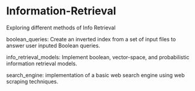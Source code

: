 # Information-Retrieval
Exploring different methods of Info Retrieval

boolean_queries: Create an inverted index from a set of input files to answer user inputed Boolean queries. 

info_retrieval_models: Implement boolean, vector-space, and probabilistic information retrieval models. 

search_engine: implementation of a basic web search engine using web scraping techniques.
